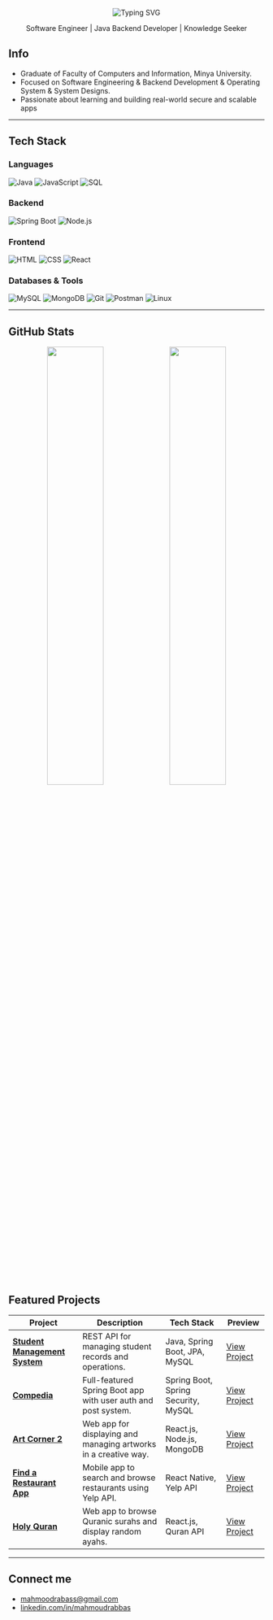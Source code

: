 <p align="center">
  <img src="https://readme-typing-svg.demolab.com?font=Fira+Code&size=32&pause=500&center=true&vCenter=true&width=600&lines=Mahmoud+Ramadan+Abbas" alt="Typing SVG" />
</p>

<p align="center">
    <span>Software Engineer | Java Backend Developer | Knowledge Seeker</span>
</p>




## Info

- Graduate of Faculty of Computers and Information, Minya University.
- Focused on Software Engineering & Backend Development & Operating System & System Designs.
- Passionate about learning and building real-world secure and scalable apps

---

## Tech Stack

###  Languages
![Java](https://img.shields.io/badge/Java-007396?style=for-the-badge&logo=java&logoColor=white)
![JavaScript](https://img.shields.io/badge/JavaScript-F7DF1E?style=for-the-badge&logo=javascript&logoColor=black)
![SQL](https://img.shields.io/badge/SQL-4479A1?style=for-the-badge&logo=postgresql&logoColor=white)

### Backend
![Spring Boot](https://img.shields.io/badge/Spring_Boot-6DB33F?style=for-the-badge&logo=spring-boot&logoColor=white)
![Node.js](https://img.shields.io/badge/Node.js-339933?style=for-the-badge&logo=nodedotjs&logoColor=white)

### Frontend
![HTML](https://img.shields.io/badge/HTML5-E34F26?style=for-the-badge&logo=html5&logoColor=white)
![CSS](https://img.shields.io/badge/CSS3-1572B6?style=for-the-badge&logo=css3&logoColor=white)
![React](https://img.shields.io/badge/React-20232A?style=for-the-badge&logo=react&logoColor=61DAFB)

### Databases & Tools
![MySQL](https://img.shields.io/badge/MySQL-005C84?style=for-the-badge&logo=mysql&logoColor=white)
![MongoDB](https://img.shields.io/badge/MongoDB-4EA94B?style=for-the-badge&logo=mongodb&logoColor=white)
![Git](https://img.shields.io/badge/Git-F05032?style=for-the-badge&logo=git&logoColor=white)
![Postman](https://img.shields.io/badge/Postman-FF6C37?style=for-the-badge&logo=postman&logoColor=white)
![Linux](https://img.shields.io/badge/Linux-FCC624?style=for-the-badge&logo=linux&logoColor=black)

---
## GitHub Stats

<p align="center">
  <img src="https://github-readme-stats.vercel.app/api?username=mahmoudrabbas&show_icons=true&theme=radical" width="47%"/>
  <img src="https://github-readme-streak-stats.herokuapp.com/?user=mahmoudrabbas&theme=radical" width="47%"/>
</p>


## Featured Projects

| Project | Description | Tech Stack | Preview |
|---------|-------------|------------|---------|
| **[Student Management System](https://github.com/mahmoudrabbas/student_management_system)** | REST API for managing student records and operations. | Java, Spring Boot, JPA, MySQL | [View Project](https://github.com/mahmoudrabbas/student_management_system) |
| **[Compedia](https://github.com/mahmoudrabbas/compedia)** | Full-featured Spring Boot app with user auth and post system. | Spring Boot, Spring Security, MySQL | [View Project](https://github.com/mahmoudrabbas/compedia) |
| **[Art Corner 2](https://github.com/mahmoudrabbas/art-corner2)** | Web app for displaying and managing artworks in a creative way. | React.js, Node.js, MongoDB | [View Project](https://github.com/mahmoudrabbas/art-corner2) |
| **[Find a Restaurant App](https://github.com/mahmoudrabbas/find-a-restaurant-app)** | Mobile app to search and browse restaurants using Yelp API. | React Native, Yelp API | [View Project](https://github.com/mahmoudrabbas/find-a-restaurant-app) |
| **[Holy Quran](https://github.com/mahmoudrabbas/holy-quran)** | Web app to browse Quranic surahs and display random ayahs. | React.js, Quran API | [View Project](https://github.com/mahmoudrabbas/holy-quran) |

---

## Connect me

- [mahmoodrabass@gmail.com](mailto:mahmoodrabass@gmail.com)  
- [linkedin.com/in/mahmoudrabbas](https://www.linkedin.com/in/mahmoudrabbas)  


